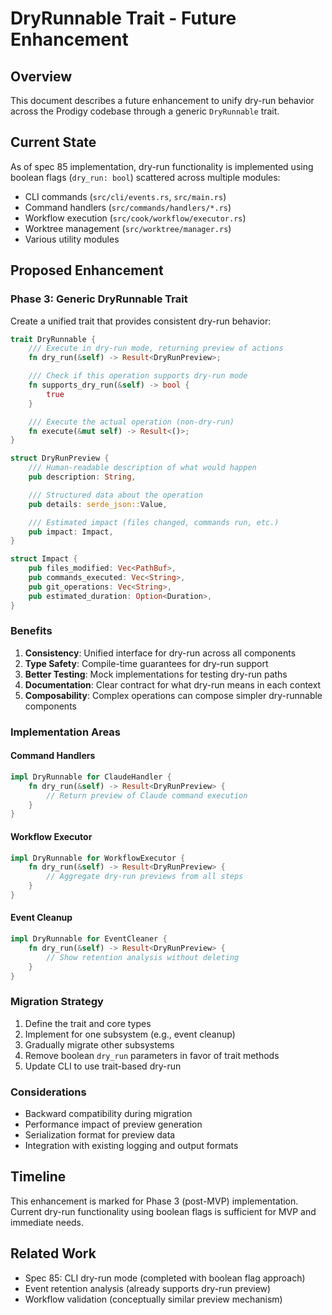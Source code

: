 # DryRunnable Trait - Future Enhancement

## Overview

This document describes a future enhancement to unify dry-run behavior across the Prodigy codebase through a generic `DryRunnable` trait.

## Current State

As of spec 85 implementation, dry-run functionality is implemented using boolean flags (`dry_run: bool`) scattered across multiple modules:

- CLI commands (`src/cli/events.rs`, `src/main.rs`)
- Command handlers (`src/commands/handlers/*.rs`)
- Workflow execution (`src/cook/workflow/executor.rs`)
- Worktree management (`src/worktree/manager.rs`)
- Various utility modules

## Proposed Enhancement

### Phase 3: Generic DryRunnable Trait

Create a unified trait that provides consistent dry-run behavior:

```rust
trait DryRunnable {
    /// Execute in dry-run mode, returning preview of actions
    fn dry_run(&self) -> Result<DryRunPreview>;

    /// Check if this operation supports dry-run mode
    fn supports_dry_run(&self) -> bool {
        true
    }

    /// Execute the actual operation (non-dry-run)
    fn execute(&mut self) -> Result<()>;
}

struct DryRunPreview {
    /// Human-readable description of what would happen
    pub description: String,

    /// Structured data about the operation
    pub details: serde_json::Value,

    /// Estimated impact (files changed, commands run, etc.)
    pub impact: Impact,
}

struct Impact {
    pub files_modified: Vec<PathBuf>,
    pub commands_executed: Vec<String>,
    pub git_operations: Vec<String>,
    pub estimated_duration: Option<Duration>,
}
```

### Benefits

1. **Consistency**: Unified interface for dry-run across all components
2. **Type Safety**: Compile-time guarantees for dry-run support
3. **Better Testing**: Mock implementations for testing dry-run paths
4. **Documentation**: Clear contract for what dry-run means in each context
5. **Composability**: Complex operations can compose simpler dry-runnable components

### Implementation Areas

#### Command Handlers
```rust
impl DryRunnable for ClaudeHandler {
    fn dry_run(&self) -> Result<DryRunPreview> {
        // Return preview of Claude command execution
    }
}
```

#### Workflow Executor
```rust
impl DryRunnable for WorkflowExecutor {
    fn dry_run(&self) -> Result<DryRunPreview> {
        // Aggregate dry-run previews from all steps
    }
}
```

#### Event Cleanup
```rust
impl DryRunnable for EventCleaner {
    fn dry_run(&self) -> Result<DryRunPreview> {
        // Show retention analysis without deleting
    }
}
```

### Migration Strategy

1. Define the trait and core types
2. Implement for one subsystem (e.g., event cleanup)
3. Gradually migrate other subsystems
4. Remove boolean `dry_run` parameters in favor of trait methods
5. Update CLI to use trait-based dry-run

### Considerations

- Backward compatibility during migration
- Performance impact of preview generation
- Serialization format for preview data
- Integration with existing logging and output formats

## Timeline

This enhancement is marked for Phase 3 (post-MVP) implementation. Current dry-run functionality using boolean flags is sufficient for MVP and immediate needs.

## Related Work

- Spec 85: CLI dry-run mode (completed with boolean flag approach)
- Event retention analysis (already supports dry-run preview)
- Workflow validation (conceptually similar preview mechanism)
